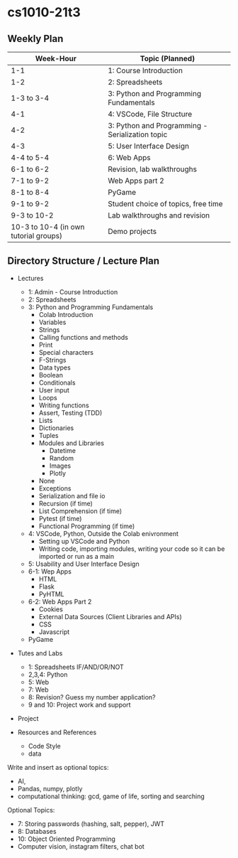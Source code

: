 # cs1010-21t3

## Weekly Plan

| Week-Hour | Topic (Planned) |
|---|---|
| 1-1 | 1: Course Introduction |
| 1-2 | 2: Spreadsheets |
| 1-3 to 3-4 | 3: Python and Programming Fundamentals |
| 4-1 | 4: VSCode, File Structure |
| 4-2 | 3: Python and Programming - Serialization topic |
| 4-3 | 5: User Interface Design |
| 4-4 to 5-4 | 6: Web Apps |
| 6-1 to 6-2 | Revision, lab walkthroughs |
| 7-1 to 9-2 | Web Apps part 2 |
| 8-1 to 8-4 | PyGame |
| 9-1 to 9-2 | Student choice of topics, free time |
| 9-3 to 10-2 | Lab walkthroughs and revision |
| 10-3 to 10-4 (in own tutorial groups) | Demo projects |


## Directory Structure / Lecture Plan

* Lectures
  * 1: Admin - Course Introduction
  * 2: Spreadsheets
  * 3: Python and Programming Fundamentals
    * Colab Introduction
    * Variables
    * Strings
    * Calling functions and methods
    * Print
    * Special characters
    * F-Strings
    * Data types
    * Boolean
    * Conditionals
    * User input
    * Loops
    * Writing functions
    * Assert, Testing (TDD)
    * Lists
    * Dictionaries
    * Tuples
    * Modules and Libraries
      * Datetime
      * Random
      * Images
      * Plotly
    * None
    * Exceptions
    * Serialization and file io
    * Recursion (if time)
    * List Comprehension (if time)
    * Pytest (if time)
    * Functional Programming (if time)
  * 4: VSCode, Python, Outside the Colab enivronment
    * Setting up VSCode and Python
    * Writing code, importing modules, writing your code so it can be imported or run as a main
  * 5: Usability and User Interface Design
  * 6-1: Wep Apps
    * HTML
    * Flask
    * PyHTML
  * 6-2: Web Apps Part 2
    * Cookies
    * External Data Sources (Client Libraries and APIs)
    * CSS
    * Javascript
  * PyGame

* Tutes and Labs
  * 1: Spreadsheets IF/AND/OR/NOT
  * 2,3,4: Python
  * 5: Web
  * 7: Web
  * 8: Revision? Guess my number application?
  * 9 and 10: Project work and support
* Project
* Resources and References
  * Code Style
  * data


Write and insert as optional topics:
* AI,
* Pandas, numpy, plotly
* computational thinking: gcd, game of life, sorting and searching

Optional Topics:
 * 7: Storing passwords (hashing, salt, pepper), JWT
 * 8: Databases
 * 10: Object Oriented Programming
 * Computer vision, instagram filters, chat bot
